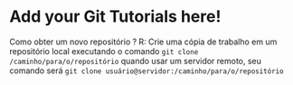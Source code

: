 # Add your Git Tutorials here!

Como obter um novo repositório ?
R: Crie uma cópia de trabalho em um repositório local executando o comando
`git clone /caminho/para/o/repositório`
quando usar um servidor remoto, seu comando será
`git clone usuário@servidor:/caminho/para/o/repositório`
